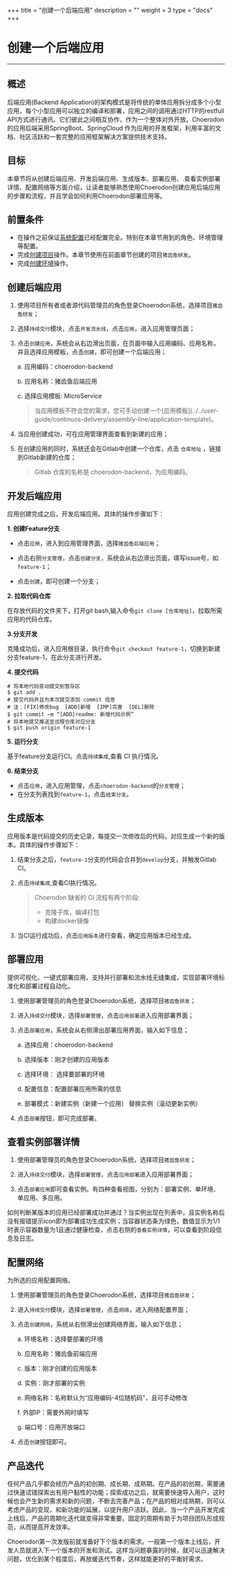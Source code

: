 ﻿+++
title = "创建一个后端应用"
description = ""
weight = 3
type = "docs"
+++

# 创建一个后端应用
---

## 概述
后端应用(Backend Application)的架构模式是将传统的单体应用拆分成多个小型应用，每个小型应用可以独立的编译和部署，应用之间的调用通过HTTP的restfull API方式进行通讯。它们彼此之间相互协作，作为一个整体对外开放。Choerodon 的应用后端采用SpringBoot、SpringCloud 作为应用的开发框架，利用丰富的文档、社区活跃和一套完整的应用框架解决方案提供技术支持。

## 目标

本章节将从创建后端应用、开发后端应用、生成版本、部署应用、.查看实例部署详情、配置网络等方面介绍，让读者能够熟悉使用Choerodon创建应用后端应用的步骤和流程，并且学会如何利用Choerodon部署应用等。

## 前置条件

- 在操作之前保证[系统配置](../../user-guide/system-configuration)已经配置完全。特别在本章节用到的角色、环境管理等配置。
- 完成[创建项目](../project)操作。本章节使用在前面章节创建的项目`猪齿鱼研发`。
- <font>完成[创建环境](../project)操作。

<h2 id="1">创建后端应用</h2>

 1. 使用项目所有者或者源代码管理员的角色登录Choerodon系统，选择项目``猪齿鱼研发``；
 2. 选择`持续交付`模块，点击`开发流水线`，点击`应用`，进入应用管理页面；
 3. 点击``创建应用``，系统会从右边滑出页面，在页面中输入应用编码、应用名称，并且选择应用模板，点击`创建`，即可创建一个后端应用；

    a. 应用编码：choerodon-backend

    b. 应用名称：猪齿鱼后端应用

    c. 选择应用模板: MicroService 
	<blockquote class="note">
       当应用模板不符合您的需求，您可手动创建一个[应用模板](../../user-guide/continuos-delivery/assembly-line/application-template)。
	    </blockquote>

 4. 当应用创建成功，可在应用管理界面查看到新建的应用；

 5. 在创建应用的同时，系统还会在Gitlab中创建一个仓库，点击 ``仓库地址`` ，链接到Gitlab新建的仓库；
    
    <blockquote class="note">
        Gitlab 仓库的名称是 choerodon-backend，为应用编码。
    </blockquote>

 
<h2 id="2">开发后端应用</h2>

应用创建完成之后，开发后端应用。具体的操作步骤如下：

 **1. 创建Feature分支**

 - 点击`应用`，进入到应用管理界面，选择`猪齿鱼后端应用`；
 
 - 点击右侧`分支管理`，点击`创建分支`，系统会从右边滑出页面，填写issue号，如`feature-1`；

-  点击`创建`，即可创建一个分支；

**2. 拉取代码仓库**
 
 在存放代码的文件夹下，打开git bash,输入命令`git clone [仓库地址]`，拉取所需应用的代码仓库。
 
 **3.分支开发**

克隆成功后，进入应用根目录，执行命令`git checkout feature-1`，切换到新建分支feature-1，在此分支进行开发。

 **4. 提交代码**
  
	# 将本地代码变动提交到暂存区
	$ git add .
	# 提交代码并且为本次提交添加 commit 信息
	# 注：[FIX]修改bug  [ADD]新增  [IMP]完善  [DEL]删除
	$ git commit –m “[ADD]readme: 新增代码示例”
	# 将本地提交推送至远程仓库对应分支
	$ git push origin feature-1
	
**5. 运行分支**
   
  基于feature分支运行CI。点击`持续集成`,查看 CI 执行情况。

**6. 结束分支**　

 -  点击`应用`，进入应用管理，点击`choerodon-backend`的`分支管理`；
 -  在分支列表找到`feature-1`，点击`结束分支`。


<h2 id="3">生成版本</h2>

 应用版本是代码提交的历史记录，每提交一次修改后的代码，对应生成一个新的版本。具体的操作步骤如下：

1. 结束分支之后，`feature-1`分支的代码会合并到`develop`分支，并触发Gitlab CI。
2. 点击``持续集成``,查看CI执行情况。

    <blockquote class="note">
        Choerodon 缺省的 CI 流程有两个阶段:
        <ul>
            <li>克隆子库，编译打包</li>
            <li>构建docker镜像</li>
        </ul>
    </blockquote>

3. 当CI运行成功后，点击`应用版本`进行查看，确定应用版本已经生成。


<h2 id="4">部署应用</h2>

提供可视化、一键式部署应用，支持并行部署和流水线无缝集成，实现部署环境标准化和部署过程自动化。

 1. 使用部署管理员的角色登录Choerodon系统，选择项目``猪齿鱼研发``；
 
 2. 进入`持续交付`模块，选择`部署管理`，点击`应用部署`进入应用部署界面；
 
 3. 点击`部署应用`，系统会从右侧滑出部署应用界面，输入如下信息；
     
     a. 选择应用：choerodon-backend

     b. 选择版本：刚才创建的应用版本

     c. 选择环境： 选择要部署的环境

     d. 配置信息：配置部署应用所需的信息

     e. 部署模式：新建实例（新建一个应用）
                           替换实例（滚动更新实例）
					
4.  点击`部署`按钮，即可完成部署。


<h2 id="5">查看实例部署详情</h2>

 1. 使用部署管理员的角色登录Choerodon系统，选择项目``猪齿鱼研发``；
 
 2. 进入`持续交付`模块，选择`部署管理`，点击`应用部署`进入应用部署界面；
 
 3. 点击`部署应用`即可查看实例。有四种查看视图，分别为：部署实例、单环境、单应用、多应用。

如何判断某版本的应用已经部署成功并通过？当实例出现在列表中，且实例名称后没有报错提示icon即为部署成功生成实例；当容器状态条为绿色，数值显示为1/1时表示容器数量为1且通过健康检查，点击右侧的`查看实例详情`，可以查看到阶段信息及日志。


<h2 id="4">配置网络</h2>

为所选的应用配置网络。

 1.  使用部署管理员的角色登录Choerodon系统，选择项目``猪齿鱼研发``；
 
 2. 进入`持续交付`模块，选择`部署管理`，点击`网络`，进入网络配置界面；
 
 3. 点击`创建网络`，系统从右侧滑出创建网络界面，输入如下信息；

     a. 环境名称：选择要部署的环境
    
     b. 应用名称：猪齿鱼前端应用
    
     c. 版本：刚才创建的应用版本
    
     d. 实例：刚才部署的实例

     e. 网络名称：名称默认为“应用编码-4位随机码”，且可手动修改

     f. 外部IP：需要外网时填写

     g. 端口号：应用开放端口

4. 点击`创建`按钮即可。

<h2 id="5">产品迭代</h2>

任何产品几乎都会经历产品的初创期、成长期、成熟期。在产品的初创期，需要通过快速试错探索出有用户黏性的功能；探索成功之后，就需要快速导入用户，这时候也会产生新的需求和新的问题，不断去完善产品；在产品的相对成熟期，则可以考虑产品的变现，和新功能的延展，以提升用户活跃。因此，当一个产品开发完成上线后，产品的周期化迭代就变得非常重要。固定的周期有助于为项目团队形成规范，从而提高开发效率。

Choerodon第一次发版前就准备好下个版本的需求。一般第一个版本上线后，开发人员就进入下一个版本的开发和测试。这样当问题暴露的时候，就可以迅速解决问题，优化到某个程度后，再放缓迭代节奏，这样就能更好的平衡好需求。


